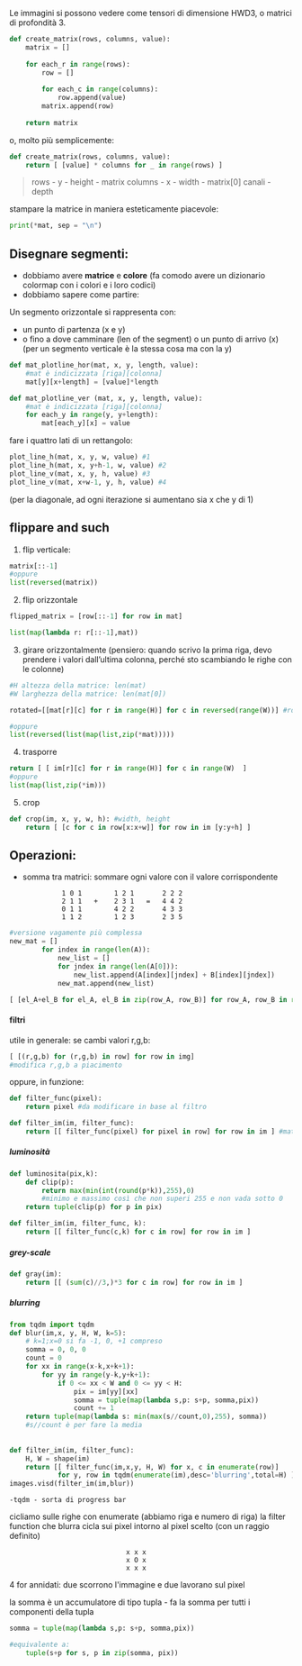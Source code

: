 Le immagini si possono vedere come tensori di dimensione HWD3, o matrici di profondità 3.

```python
def create_matrix(rows, columns, value):
	matrix = []
	
	for each_r in range(rows):
		row = []
		
		for each_c in range(columns):
			row.append(value)
		matrix.append(row)
		
	return matrix
```

o, molto più semplicemente:
```python
def create_matrix(rows, columns, value):
	return [ [value] * columns for _ in range(rows) ]
```

> rows - y - height - matrix
> columns - x - width - matrix[0]
>canali - depth

stampare la matrice in maniera esteticamente piacevole:
```python
print(*mat, sep = "\n")
```

## Disegnare segmenti:

- dobbiamo avere **matrice** e **colore** (fa comodo avere un dizionario colormap con i colori e i loro codici)
- dobbiamo sapere come partire:

Un segmento orizzontale si rappresenta con:
- un punto di partenza (x e y)
- o fino a dove camminare (len of the segment) o un punto di arrivo (x)
(per un segmento verticale è la stessa cosa ma con la y)

```python
def mat_plotline_hor(mat, x, y, length, value):
	#mat è indicizzata [riga][colonna]
	mat[y][x+length] = [value]*length

```

```python
def mat_plotline_ver (mat, x, y, length, value):
	#mat è indicizzata [riga][colonna]
	for each_y in range(y, y+length):
		mat[each_y][x] = value
```

fare i quattro lati di un rettangolo:
```python
plot_line_h(mat, x, y, w, value) #1 
plot_line_h(mat, x, y+h-1, w, value) #2 
plot_line_v(mat, x, y, h, value) #3 
plot_line_v(mat, x+w-1, y, h, value) #4
```
(per la diagonale, ad ogni iterazione si aumentano sia x che y di 1)

## flippare and such

1) flip verticale:
```python
matrix[::-1]
#oppure
list(reversed(matrix))
```

2) flip orizzontale
```python
flipped_matrix = [row[::-1] for row in mat]

list(map(lambda r: r[::-1],mat))
```

3) girare orizzontalmente
(pensiero: quando scrivo la prima riga, devo prendere i valori dall’ultima colonna, perché sto scambiando le righe con le colonne)

```python
#H altezza della matrice: len(mat) 
#W larghezza della matrice: len(mat[0]) 

rotated=[[mat[r][c] for r in range(H)] for c in reversed(range(W))] #rotate left

#oppure 
list(reversed(list(map(list,zip(*mat)))))
```

4) trasporre
```python
return [ [ im[r][c] for r in range(H)] for c in range(W)  ] 
#oppure
list(map(list,zip(*im)))
```
5) crop
```python
def crop(im, x, y, w, h): #width, height 
	return [ [c for c in row[x:x+w]] for row in im [y:y+h] ]
```


## Operazioni:

- somma tra matrici: 
	 sommare ogni valore con il valore corrispondente
```
		     1 0 1        1 2 1       2 2 2
		     2 1 1   +    2 3 1   =   4 4 2
		     0 1 1        4 2 2       4 3 3
		     1 1 2        1 2 3       2 3 5
```

```python
#versione vagamente più complessa
new_mat = []
        for index in range(len(A)):
            new_list = []
            for jndex in range(len(A[0])):
                new_list.append(A[index][jndex] + B[index][jndex])
            new_mat.append(new_list)
```

```python
[ [el_A+el_B for el_A, el_B in zip(row_A, row_B)] for row_A, row_B in range(len(A))]
```

#### filtri

utile in generale: se cambi valori r,g,b:
```python
[ [(r,g,b) for (r,g,b) in row] for row in img]
#modifica r,g,b a piacimento
```

oppure, in funzione:
```python
def filter_func(pixel):
	return pixel #da modificare in base al filtro

def filter_im(im, filter_func):
    return [[ filter_func(pixel) for pixel in row] for row in im ] #matrice filtrata
```

##### luminosità
```python
def luminosita(pix,k):
    def clip(p):
        return max(min(int(round(p*k)),255),0) 
        #minimo e massimo così che non superi 255 e non vada sotto 0
    return tuple(clip(p) for p in pix)

def filter_im(im, filter_func, k):
    return [[ filter_func(c,k) for c in row] for row in im ]
```
##### grey-scale
```python
def gray(im):
    return [[ (sum(c)//3,)*3 for c in row] for row in im ]
```
##### blurring
```python
from tqdm import tqdm
def blur(im,x, y, H, W, k=5):
    # k=1;x=0 si fa -1, 0, +1 compreso
    somma = 0, 0, 0
    count = 0
    for xx in range(x-k,x+k+1):
        for yy in range(y-k,y+k+1):
            if 0 <= xx < W and 0 <= yy < H:
                pix = im[yy][xx]
                somma = tuple(map(lambda s,p: s+p, somma,pix))
                count += 1 
    return tuple(map(lambda s: min(max(s//count,0),255), somma))
    #s//count è per fare la media
    
    
def filter_im(im, filter_func):
    H, W = shape(im)
    return [[ filter_func(im,x,y, H, W) for x, c in enumerate(row)] 
            for y, row in tqdm(enumerate(im),desc='blurring',total=H) ]
images.visd(filter_im(im,blur))
```
	-tqdm - sorta di progress bar
cicliamo sulle righe con enumerate (abbiamo riga e numero di riga)
la filter function che blurra cicla sui pixel intorno al pixel scelto (con un raggio definito)

								 x x x
								 x O x
								 x x x

4 for annidati: due scorrono l'immagine e due lavorano sul pixel

la somma è un accumulatore di tipo tupla - fa la somma per tutti i componenti della tupla
```python
somma = tuple(map(lambda s,p: s+p, somma,pix))

#equivalente a:
	tuple(s+p for s, p in zip(somma, pix))
```

